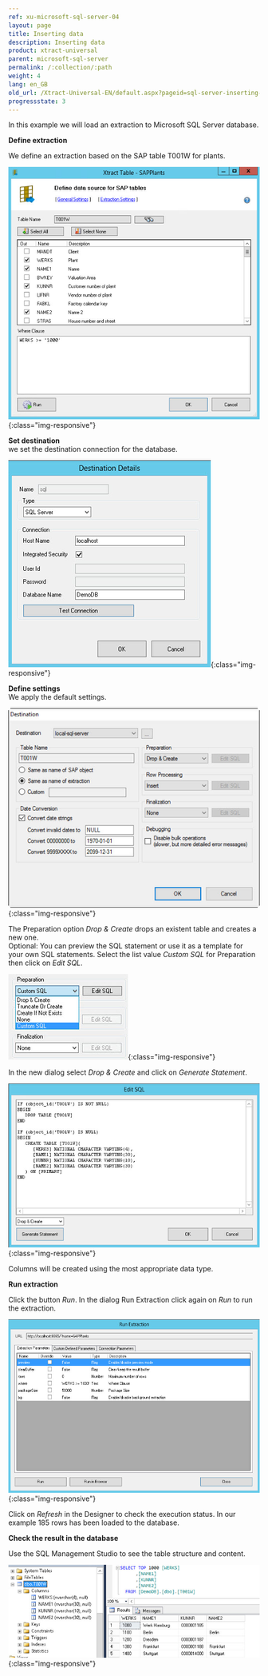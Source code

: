 ```yaml
---
ref: xu-microsoft-sql-server-04
layout: page
title: Inserting data
description: Inserting data
product: xtract-universal
parent: microsoft-sql-server
permalink: /:collection/:path
weight: 4
lang: en_GB
old_url: /Xtract-Universal-EN/default.aspx?pageid=sql-server-inserting-data
progressstate: 3
---
```


In this example we will load an extraction to Microsoft SQL Server database.

**Define extraction** 

We define an extraction based on the SAP table T001W for plants.

![MSSql-Table-Extraction-T001w](/img/content/MSSql-Table-Extraction-T001w.png){:class="img-responsive"}

**Set destination** <br>
we set the destination connection for the database.  


![MSSql-Destination-Details-Integrated-Security](/img/content/MSSql-Destination-Details-Integrated-Security.png){:class="img-responsive"}

**Define settings** <br>
We apply the default settings.

![MSSql-Extraction-Specific-Settings-T001w](/img/content/MSSql-Extraction-Specific-Settings-T001w.png){:class="img-responsive"}

The Preparation option *Drop & Create* drops an existent table and creates a new one.  
Optional: You can preview the SQL statement or use it as a template for your own SQL statements. Select the list value *Custom SQL* for Preparation then click on *Edit SQL*.

![MSSql-Extraction-Specific-Settings-Custom-SQL](/img/content/MSSql-Extraction-Specific-Settings-Custom-SQL.png){:class="img-responsive"}

In the new dialog select *Drop & Create* and click on *Generate Statement*. 

![MSSql-Custom-SQL-Drop-And-Create](/img/content/MSSql-Custom-SQL-Drop-And-Create.png){:class="img-responsive"}

Columns will be created using the most appropriate data type. 

**Run extraction** 

Click the button *Run*. In the dialog Run Extraction click again on *Run* to run the extraction. 

![MSSql-Run-Extraction](/img/content/MSSql-Run-Extraction.png){:class="img-responsive"}

Click on *Refresh* in the Designer to check the execution status. In our example 185 rows has been loaded to the database.



**Check the result in the database** 

Use the SQL Management Studio to see the table structure and content.  

![MSSql-Extraction-Table-Data](/img/content/MSSql-Extraction-Table-Data.png){:class="img-responsive"}
